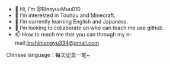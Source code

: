 - 👋 Hi, I’m @RinsyuuMuu010
- 👀 I’m interested in Touhou and Minecraft.
- 🌱 I’m currently learning English and Japaness.
- 💞️ I’m looking to collaborate on who can teach me use github.
- 📫 How to reach me that you can through my e-mail:linshimengyu334@gmail.com

<!---
RinsyuuMuu010/RinsyuuMuu010 is a ✨ special ✨ repository because its `README.md` (this file) appears on your GitHub profile.
You can click the Preview link to take a look at your changes.
--->
Chinese language：每天记录一笔~
